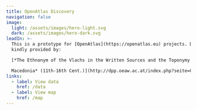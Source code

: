 ```yaml
---
title: OpenAtlas Discovery
navigation: false
image:
  light: /assets/images/hero-light.svg
  dark: /assets/images/hero-dark.svg
leadIn: >-
  This is a prototype for [OpenAtlas](https://openatlas.eu) projects. Demo data
  kindly provided by:

  [*The Ethnonym of the Vlachs in the Written Sources and the Toponymy in the Historical Region of

  Macedonia* (11th-16th Cent.)](http://dpp.oeaw.ac.at/index.php?seite=CaseStudies&submenu=skopje)
links:
  - label: View data
    href: /data
  - label: View map
    href: /map
---
```


